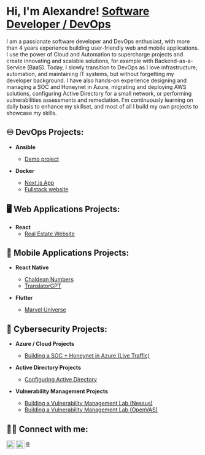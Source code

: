 <h1>Hi, I'm Alexandre! <a href="https://www.linkedin.com/in/alexandrecisse/">Software Developer / DevOps</a></h1>

<p>I am a passionate software developer and DevOps enthusiast, with more than 4 years experience building user-friendly web and mobile applications. I use the power of Cloud and Automation to supercharge projects and create innovating and scalable solutions, for example with Backend-as-a-Service (BaaS). Today, I slowly transition to DevOps as I love infrastructure, automation, and maintaining IT systems, but without forgetting my developer background. I have also hands-on experience designing and managing a SOC and Honeynet in Azure, migrating and deploying AWS solutions, configuring Active Directory for a small network, or performing vulnerabilities assessments and remediation. I'm continuously learning on daily basis to enhance my skillset, and most of all I build my own projects to showcase my skills. </p>

 <h2>♾️ DevOps Projects:</h2>

- <b>Ansible</b>
  - [Demo project](https://github.com/alexCoding42/AnsibleDemo)

- <b>Docker</b>
  - [Next.js App](https://github.com/alexCoding42/car_showcase)
  - [Fullstack website](https://github.com/alexCoding42/real_estate_website)
 
<h2>🖥️ Web Applications Projects:</h2>

- <b>React</b>
  - [Real Estate Website](https://github.com/alexCoding42/real_estate_website)

<h2>📱 Mobile Applications Projects:</h2>

- <b>React Native</b>
  - [Chaldean Numbers](https://github.com/alexCoding42/chaldean-numbers)
  - [TranslatorGPT](https://github.com/alexCoding42/translator-gpt)

- <b>Flutter</b>
  - [Marvel Universe](https://github.com/alexCoding42/marvel_characters)

<h2>🔐 Cybersecurity Projects:</h2> 

- <b>Azure / Cloud Projects</b>
  - [Building a SOC + Honeynet in Azure (Live Traffic)](https://github.com/alexCoding42/Cloud-SOC-Honeynet)

- <b>Active Directory Projects</b>
  - [Configuring Active Directory](https://github.com/alexCoding42/active-directory)

- <b>Vulnerability Management Projects</b>
  - [Building a Vulnerability Management Lab (Nessus)](https://github.com/AlCisTech/Nessus-Lab)
  - [Building a Vulnerability Management Lab (OpenVAS)](https://github.com/alexCoding42/OpenVAS-Lab)

<h2> 🤳🏾 Connect with me:</h2>

[<img align="left" alt="AlexandreCisse | LinkedIn" width="22px" src="https://cdn.jsdelivr.net/npm/simple-icons@v3/icons/linkedin.svg" />][linkedin]
[🌐][portfolio]
[<img align="left" alt="AlexandreCisse | LinkedIn" width="22px" src="https://cdn.jsdelivr.net/npm/simple-icons@3.13.0/icons/medium.svg" />][medium]

[linkedin]: https://linkedin.com/in/alexandrecisse
[portfolio]: https://alexandrecisse.com/
[medium]: https://medium.com/@alexandre.cisse.ac
